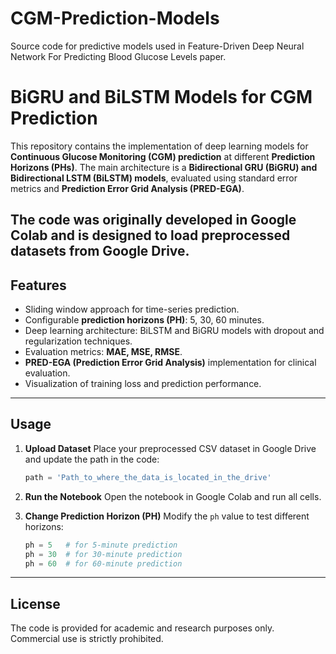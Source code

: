 # CGM-Prediction-Models
Source code for predictive models used in Feature-Driven Deep Neural Network For Predicting Blood Glucose Levels paper.

# BiGRU and BiLSTM Models for CGM Prediction

This repository contains the implementation of deep learning models for **Continuous Glucose Monitoring (CGM) prediction** at different **Prediction Horizons (PHs)**.
The main architecture is a **Bidirectional GRU (BiGRU) and Bidirectional LSTM (BiLSTM) models**, evaluated using standard error metrics and **Prediction Error Grid Analysis (PRED-EGA)**.

The code was originally developed in Google Colab and is designed to load preprocessed datasets from Google Drive.
---

## Features

* Sliding window approach for time-series prediction.
* Configurable **prediction horizons (PH)**: 5, 30, 60 minutes.
* Deep learning architecture: BiLSTM and BiGRU models with dropout and regularization techniques.
* Evaluation metrics: **MAE, MSE, RMSE**.
* **PRED-EGA (Prediction Error Grid Analysis)** implementation for clinical evaluation.
* Visualization of training loss and prediction performance.
---


## Usage

1. **Upload Dataset**
   Place your preprocessed CSV dataset in Google Drive and update the path in the code:

   ```python
   path = 'Path_to_where_the_data_is_located_in_the_drive'
   ```

2. **Run the Notebook**
   Open the notebook in Google Colab and run all cells.

3. **Change Prediction Horizon (PH)**
   Modify the `ph` value to test different horizons:

   ```python
   ph = 5   # for 5-minute prediction
   ph = 30  # for 30-minute prediction
   ph = 60  # for 60-minute prediction
---


## License

The code is provided for academic and research purposes only. Commercial use is strictly prohibited.
